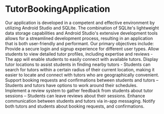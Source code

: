 # TutorBookingApplication
Our application is developed in a competent and effective environment by utilizing Android Studio and SQLite. The combination of SQLite's lightweight data storage capabilities and Android Studio's extensive development tools allows for a streamlined development process, resulting in an application that is both user-friendly and performant. Our primary objectives include: Provide a secure login and signup experience for different user types. Allow students to view detailed tutor profiles, including expertise and reviews - The app will enable students to easily connect with available tutors. Display tutor locations to assist students in finding nearby tutors - Students can search for tutors within a certain radius of their current location, making it easier to locate and connect with tutors who are geographically convenient. Support booking requests and confirmations between students and tutors – Students and tutors have options to work around their schedules. Implement a review system to gather feedback from students about tutor sessions – Students can leave reviews about their sessions. Enhance communication between students and tutors via in-app messaging. Notify both tutors and students about booking requests, and confirmations.


